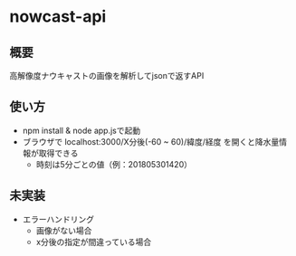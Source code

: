 # nowcast-api

## 概要
高解像度ナウキャストの画像を解析してjsonで返すAPI

## 使い方
- npm install & node app.jsで起動
- ブラウザで localhost:3000/X分後(-60 ~ 60)/緯度/経度 を開くと降水量情報が取得できる  
  - 時刻は5分ごとの値（例：201805301420）


## 未実装
- エラーハンドリング
  - 画像がない場合
  - x分後の指定が間違っている場合